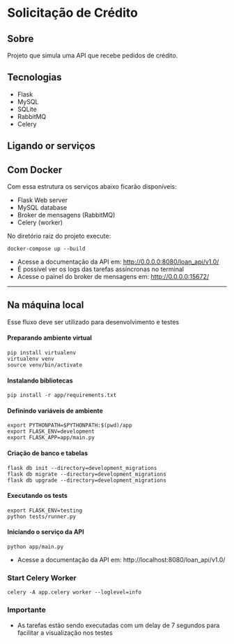 # Solicitação de Crédito


## Sobre

Projeto que simula uma API que recebe pedidos de crédito.

## Tecnologias

- Flask
- MySQL
- SQLite
- RabbitMQ
- Celery


## Ligando or serviços


## Com Docker

Com essa estrutura os serviços abaixo ficarão disponíveis:
- Flask Web server
- MySQL database
- Broker de mensagens (RabbitMQ)
- Celery (worker)


No diretório raiz do projeto execute:
```
docker-compose up --build
```

- Acesse a documentação da API em: http://0.0.0.0:8080/loan_api/v1.0/
- É possível ver os logs das tarefas assíncronas no terminal
- Acesse o painel do broker de mensagens em: http://0.0.0.0:15672/

----

## Na máquina local

Esse fluxo deve ser utilizado para desenvolvimento e testes

#### Preparando ambiente virtual
```
pip install virtualenv
virtualenv venv
source venv/bin/activate
```

#### Instalando bibliotecas
```
pip install -r app/requirements.txt
```

#### Definindo variáveis de ambiente
```
export PYTHONPATH=$PYTHONPATH:$(pwd)/app
export FLASK_ENV=development
export FLASK_APP=app/main.py
```

#### Criação de banco e tabelas
```
flask db init --directory=development_migrations
flask db migrate --directory=development_migrations
flask db upgrade --directory=development_migrations
```

#### Executando os tests
```
export FLASK_ENV=testing
python tests/runner.py
```

#### Iniciando o serviço da API
```
python app/main.py
```

- Acesse a documentação da API em: http://localhost:8080/loan_api/v1.0/


### Start Celery Worker
```
celery -A app.celery worker --loglevel=info
```

### Importante

- As tarefas estão sendo executadas com um delay de 7 segundos para facilitar a visualização nos testes